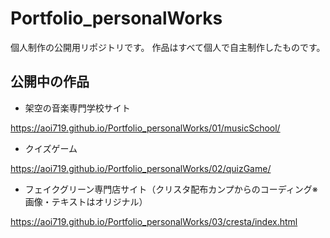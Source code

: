 # Portfolio_personalWorks
個人制作の公開用リポジトリです。
作品はすべて個人で自主制作したものです。

## 公開中の作品
- 架空の音楽専門学校サイト

https://aoi719.github.io/Portfolio_personalWorks/01/musicSchool/

- クイズゲーム

https://aoi719.github.io/Portfolio_personalWorks/02/quizGame/

- フェイクグリーン専門店サイト（クリスタ配布カンプからのコーディング※画像・テキストはオリジナル）

https://aoi719.github.io/Portfolio_personalWorks/03/cresta/index.html
